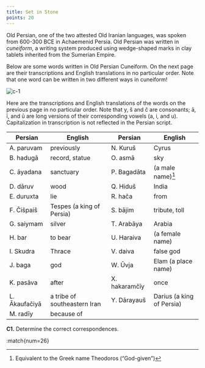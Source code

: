 ```yaml
---
title: Set in Stone
points: 20
---
```


Old Persian, one of the two attested Old Iranian languages, was spoken from 600-300 BCE in Achaemenid
Persia. Old Persian was written in *cuneiform*, a writing system produced using wedge-shaped marks in clay
tablets inherited from the Sumerian Empire.

Below are some words written in Old Persian Cuneiform. On the next page are their transcriptions and
English translations in no particular order. Note that one word can be written in two different ways in
cuneiform!

![c-1](../../../pimg/naclo2020c-1.png)


Here are the transcriptions and English translations of the words on the previous page in no particular
order. Note that y, š and č are consonants; ā, ī, and ū are long versions of their corresponding vowels
(a, i, and u). Capitalization in transcription is not reflected in the Persian script.

| Persian | English | Persian | English |
|-|-|-|-|
| A. paruvam | previously | N. Kuruš | Cyrus
| B. hadugā | record, statue | O. asmā | sky
| C. āyadana | sanctuary | P. Bagadāta | (a male name)[^1]
| D. dāruv | wood | Q. Hiduš | India
| E. duruxta | lie | R. hača | from
| F. Čišpaiš | Tespes (a king of Persia) | S. bājim | tribute, toll
| G. saiymam | silver | T. Arabāya | Arabia
| H. bar | to bear | U. Haraiva | (a female name)
| I. Skudra | Thrace | V. daiva | false god
| J. baga | god | W. Ūvja | Elam (a place name)
| K. pasāva | after | X. hakaramčīy | once
| L. Ākaufačiyā | a tribe of southeastern Iran | Y. Dārayauš | Darius (a king of Persia)
| M. radīy | because of

**C1.** Determine the correct correspondences.


:match{num=26}

[^1]: Equivalent to the Greek name Theodoros (“God-given”)